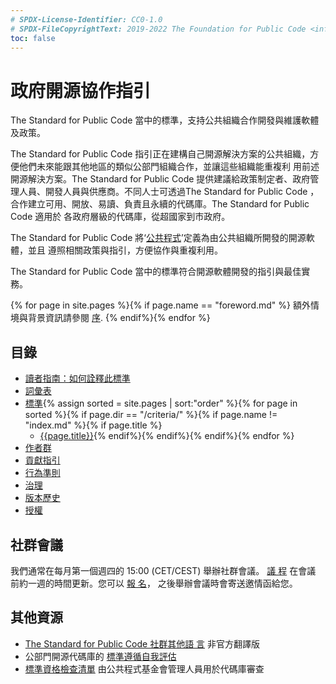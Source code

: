 ```yaml
---
# SPDX-License-Identifier: CC0-1.0
# SPDX-FileCopyrightText: 2019-2022 The Foundation for Public Code <info@publiccode.net>, https://standard.publiccode.net/AUTHORS
toc: false
---
```

# 政府開源協作指引

The Standard for Public Code 當中的標準，支持公共組織合作開發與維護軟體及政策。

The Standard for Public Code 指引正在建構自己開源解決方案的公共組織，方便他們未來能跟其他地區的類似公部門組織合作，並讓這些組織能重複利
用前述開源解決方案。The Standard for Public Code 提供建議給政策制定者、政府管理人員、開發人員與供應商。不同人士可透過The
Standard for Public Code ，合作建立可用、開放、易讀、負責且永續的代碼庫。The Standard for Public Code 適用於
各政府層級的代碼庫，從超國家到市政府。

The Standard for Public Code 將‘[公共程式](glossary.md#public-code)’定義為由公共組織所開發的開源軟體，並且
遵照相關政策與指引，方便協作與重複利用。

The Standard for Public Code 當中的標準符合開源軟體開發的指引與最佳實務。

{% for page in site.pages %}{% if page.name == "foreword.md" %} 額外情境與背景資訊請參閱
[序](foreword.md). {% endif%}{% endfor %}

## 目錄

* [讀者指南：如何詮釋此標準](readers-guide.md)
* [詞彙表](glossary.md)
* [標準](criteria/){% assign sorted = site.pages | sort:"order" %}{% for page in
sorted %}{% if page.dir == "/criteria/" %}{% if page.name != "index.md" %}{%
if page.title %}
   * [{{page.title}}]({{page.url}}){% endif%}{% endif%}{% endif%}{% endfor %}
* [作者群](AUTHORS.md)
* [貢獻指引](CONTRIBUTING.md)
* [行為準則](CODE_OF_CONDUCT.md)
* [治理](GOVERNANCE.md)
* [版本歷史](CHANGELOG.md)
* [授權](license.html)

## 社群會議

我們通常在每月第一個週四的 15:00 (CET/CEST) 舉辦社群會議。 [議
程](https://write.publiccode.net/pads/Community-Call-Standard-for-Public-Code) 在會議
前約一週的時間更新。您可以 [報
名](https://odoo.publiccode.net/survey/start/594b9243-c7e5-4bc1-8714-35137c971842)，
之後舉辦會議時會寄送邀情函給您。

## 其他資源

* [The Standard for Public Code 社群其他語
言](https://publiccodenet.github.io/community-translations-standard/) 非官方翻譯版
* 公部門開源代碼庫的 [標準遵循自我評估](https://publiccodenet.github.io/assessment-eligibility/)
* [標準資格檢查清單](/docs/review-template.html) 由公共程式基金會管理人員用於代碼庫審查
